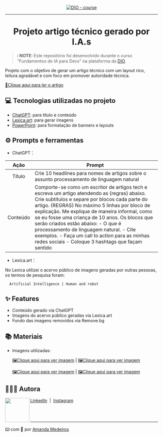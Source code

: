 <p align="center">
  <a href="https://dio.me/"><img src="https://hermes.dio.me/articles/cover/7ca4fd4e-3ce7-4f6a-8124-0d6f9cc7a467.png" alt="DIO - course">
  </a>

-------

<h1 align="center"> Projeto artigo técnico gerado por I.A.s </h1>


 > ℹ️ **NOTE:** Este repositório foi desenvolvido durante o curso "Fundamentos de IA para Devs" na plataforma da [DIO](https://dio.me).

Projeto com o objetivo de gerar um artigo técnico com um layout rico, leitura agradável e com foco em promover autoridade técnica.

<a href="https://web.dio.me/articles/inteligencia-artificial-e-pln-desvendando-o-poder-da-interacao-humano-maquina?back=%2Farticles&page=1&order=oldest" title="View now"> 📕Clique aqui para ler o artigo</a>

## 💻 Tecnologias utilizadas no projeto

- [ChatGPT](https://chat.openai.com/): para título e conteúdo
- [Lexica.art](https://lexica.art/): para gerar imagens
- [PowerPoint](https://www.microsoft.com/en/microsoft-365/powerpoint): para formatação de banners e layouts

## ⚙ Prompts e ferramentas


- ChatGPT：

|   Ação   | Prompt                        |
| :------: | ----------------------------- |
|  Título  | Crie 10 headlines para nomes de artigos sobre o assunto processamento de linguagem natural  |
| Conteúdo | Comporte-se como um escritor de artigos tech e escreva um artigo atendendo as {regras} abaixo. Crie subtítulos e separe por blocos cada parte do artigo. {REGRAS} No máximo 5 linhas por bloco de explicação. Me explique de maneira informal, como se eu fosse uma criança de 10 anos. Os blocos que serão criados estão abaixo: - O que é processamento de linguagem natural. - Cite exemplos. - Faça um call to action para as minhas redes sociais - Coloque 3 hashtags que façam sentido |


- Lexica.art：

No Lexica utilizei o acervo público de imagens geradas por outras pessoas, os termos de pesquisa foram:

      Artificial Intelligence | Human and robot
     

## ✨ Features

- Conteúdo gerado via ChatGPT
- Imagens do acervo público geradas via Lexica.art
- Fundo das imagens removidos via Remove.bg

## 📚 Materiais

- Imagens utilizadas:
 
  <a href="https://image.lexica.art/full_webp/0efafa39-ec17-4052-9281-90c7665e9958" title="View now"> 🖼Clique aqui para ver imagem</a> | 
  <a href="https://image.lexica.art/full_webp/090e53bb-6f30-47cf-a903-ffe35ee6e5a4" title="View now"> 🖼Clique aqui para ver imagem</a>
  
  <a href="https://image.lexica.art/full_webp/798fc883-ef5f-4da7-808e-b88f08210ead" title="View now"> 🖼Clique aqui para ver imagem</a> |
  <a href="https://image.lexica.art/full_webp/83f952ec-c38e-4cee-9c9b-ad8195e98f74" title="View now"> 🖼Clique aqui para ver imagem</a>


## 👩🏽‍💻 Autora

<p>
    <img 
      align=left 
      margin=10 
      width=80 
      src="https://avatars.githubusercontent.com/u/149709202?v=4"
    />
    <a href="https://www.linkedin.com/in/iamandamedeiros">LinkedIn</a>
&nbsp;|&nbsp;
    <a href="https://www.instagram.com/iamandamedeiros/">
    Instagram</a>
&nbsp;&nbsp;</p>
</p>
<br/><br/>
<p>

---

⌨️ com 💖 por [Amanda Medeiros](https://github.com/iamandamedeiros)
